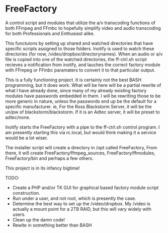 FreeFactory
===========

A control script and modules that utilize the a/v transcoding functions of both FFmpeg and FFmbc to hopefully simplify video and audio transcoding for both Professionals and Enthusiast alike.

This functuions by setting up shared and watched directories that have specific scripts assigned to those folders. Inotify is used to watch these directories (for now, /video/dropbox/directorynames). When an audio or a/v file is copied into one of the watched directories, the ff-ctrl.sh script recieves a notification from inotify, and lauches the correct factory module with FFmpeg or FFmbc paramaters to convert it to that particular output.

This is a fully functioning project. It is certainly not the best BASH programming, but it does work. What will be here will be a partial rewrite of what I have already done, since many of my already existing factory modules have passwords embedded in them. I will be rewriting those to be more generic in nature, unless the passwords end up be the default for a specific manufacturer. ie, For the Ross Blackstorm Server, it will be the un/pw of blackstorm/blackstorm. If it is an Adtec server, it will be preset to adtec/none.

Inotify starts the FreeFactory with a pipe to the ff-ctrl.sh control program. I am presently starting this via rc.local, but would think making it a service would be a lot wiser.

The installer script will create a directory in /opt called FreeFactory, From there, it will create FreeFactory/ffmpeg_sources, FreeFactory/ffmodules, FreeFactory/bin and perhaps a few others.

This project is in its infancy bigtime!

TODO:
- Create a PHP and/or TK GUI for graphical based factory module script construction.
- Run under a user, and not root, which is presently the case.
- Determine the best way to set up the /video/dropbox. My /video is actually a mount point for a 2TB RAID, but this will    vary widely with users.
- Clean up the damn code!
- Rewite in something better than BASH






